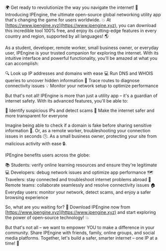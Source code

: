🌍 Get ready to revolutionize the way you navigate the internet! 🚀 Introducing IPEngine, the ultimate open-source global networking utility app that's changing the game for users worldwide. 💥 At [https://www.ipengine.xyz](https://www.ipengine.xyz), you can download this incredible tool 100% free, and enjoy its cutting-edge features in every country and region, supported by all languages! 🌎

As a student, developer, remote worker, small business owner, or everyday user, IPEngine is your trusted companion for exploring the internet. With its intuitive interface and powerful functionality, you'll be amazed at what you can accomplish:

🔍 Look up IP addresses and domains with ease
💻 Run DNS and WHOIS queries to uncover hidden information
📍 Trace routes to diagnose connectivity issues
💡 Monitor your network setup to optimize performance

But that's not all! IPEngine is more than just a utility app – it's a guardian of internet safety. With its advanced features, you'll be able to:

🚫 Identify suspicious IPs and detect scams
💪 Make the internet safer and more transparent for everyone

Imagine being able to check if a domain is fake before sharing sensitive information 💸. Or, as a remote worker, troubleshooting your connection issues in seconds 🕒. As a small business owner, protecting your site from malicious activity with ease 🔒.

IPEngine benefits users across the globe:

📚 Students: verify online learning resources and ensure they're legitimate
💻 Developers: debug network issues and optimize app performance
🗺️ Travelers: stay connected and troubleshoot internet problems abroad
💼 Remote teams: collaborate seamlessly and resolve connectivity issues
🏠 Everyday users: monitor your network, detect scams, and enjoy a safer browsing experience

So, what are you waiting for? 🎉 Download IPEngine now from [https://www.ipengine.xyz](https://www.ipengine.xyz) and start exploring the power of open-source technology! 💥

But that's not all – we want to empower YOU to make a difference in your community. Share IPEngine with friends, family, online groups, and social media platforms. Together, let's build a safer, smarter internet – one IP at a time! 🌟